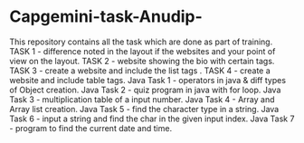 # Capgemini-task-Anudip-
This repository contains all the task which are done as part of training.
TASK 1 - difference noted in the layout if the websites and your point of view on the layout.
TASK 2 - website showing the bio with certain tags.
TASK 3 - create a website and include the list tags .
TASK 4 - create a website and include table tags.
Java Task 1 - operators in java & diff types of Object creation.
Java Task 2 - quiz program in java with for loop.
Java Task 3 - multiplication table of a input number.
Java Task 4 - Array and Array list creation.
Java Task 5 - find the character type in a string.
Java Task 6 - input a string and find the char in the given input index.
Java Task 7 - program to find the current date and time.
